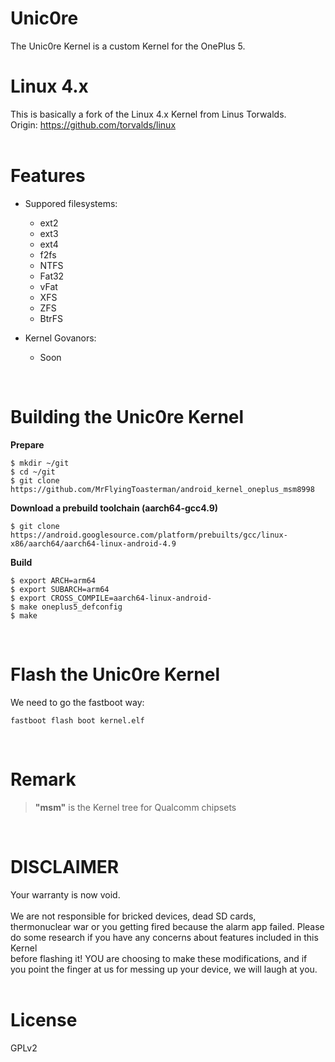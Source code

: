 # Unic0re
The Unic0re Kernel is a custom Kernel for the OnePlus 5.
<br>

# Linux 4.x
This is basically a fork of the Linux 4.x Kernel from Linus Torwalds. <br>
Origin: https://github.com/torvalds/linux <br>
<br>

# Features
- Suppored filesystems:
    - ext2
    - ext3
    - ext4
    - f2fs
    - NTFS
    - Fat32
    - vFat
    - XFS
    - ZFS
    - BtrFS
    
- Kernel Govanors:
    - Soon
<br>

# Building the Unic0re Kernel
**Prepare** <br>

    $ mkdir ~/git
    $ cd ~/git
    $ git clone https://github.com/MrFlyingToasterman/android_kernel_oneplus_msm8998
    
**Download a prebuild toolchain (aarch64-gcc4.9)** <br>

    $ git clone https://android.googlesource.com/platform/prebuilts/gcc/linux-x86/aarch64/aarch64-linux-android-4.9
    
**Build** <br>

    $ export ARCH=arm64
    $ export SUBARCH=arm64
    $ export CROSS_COMPILE=aarch64-linux-android-
    $ make oneplus5_defconfig
    $ make
<br>

# Flash the Unic0re Kernel
We need to go the fastboot way:

    fastboot flash boot kernel.elf  
<br>

# Remark
> **"msm"** is the Kernel tree for Qualcomm chipsets
<br>

# DISCLAIMER
Your warranty is now void. <br>
<br>
We are not responsible for bricked devices, dead SD cards, <br>
thermonuclear war or you getting fired because the alarm app failed. Please <br>
do some research if you have any concerns about features included in this Kernel <br>
before flashing it! YOU are choosing to make these modifications, and if <br>
you point the finger at us for messing up your device, we will laugh at you. <br>
<br>
# License
GPLv2
